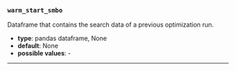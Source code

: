 ### `warm_start_smbo`

Dataframe that contains the search data of a previous optimization run.

  - **type**: pandas dataframe, None
  - **default**: None
  - **possible values**: -

---